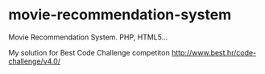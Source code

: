 movie-recommendation-system
===========================

Movie Recommendation System. PHP, HTML5...

My solution for Best Code Challenge competiton http://www.best.hr/code-challenge/v4.0/

